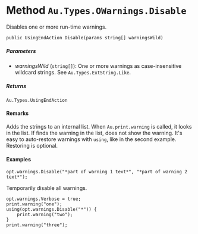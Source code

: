 # Method `Au.Types.OWarnings.Disable`

Disables one or more run-time warnings.

```
public UsingEndAction Disable(params string[] warningsWild)
```

##### Parameters

- *warningsWild*  (`string[]`):
    One or more warnings as case-insensitive wildcard strings. See `Au.Types.ExtString.Like`.

##### Returns

`Au.Types.UsingEndAction`

#### Remarks

Adds the strings to an internal list. When `Au.print.warning` is called, it looks in the list. If finds the warning in the list, does not show the warning. It's easy to auto-restore warnings with `using`, like in the second example. Restoring is optional.

#### Examples

```
opt.warnings.Disable("*part of warning 1 text*", "*part of warning 2 text*");
```

Temporarily disable all warnings.

```
opt.warnings.Verbose = true;
print.warning("one");
using(opt.warnings.Disable("*")) {
	print.warning("two");
}
print.warning("three");
```